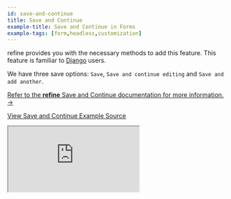 ```yaml
---
id: save-and-continue
title: Save and Continue
example-title: Save and Continue in Forms
example-tags: [form,headless,customization]
---
```


refine provides you with the necessary methods to add this feature. This feature is familiar to [Django](https://www.djangoproject.com/) users.

We have three save options: `Save`, `Save and continue editing` and `Save and add another`.

[Refer to the **refine** Save and Continue documentation for more information. →](/docs/advanced-tutorials/forms/save-and-continue/)

[View Save and Continue Example Source](https://github.com/refinedev/refine/tree/master/examples/form/headless/saveAndContinue)

<iframe src="https://stackblitz.com/github/refinedev/refine/tree/master/examples/form/headless/saveAndContinue?embed=1&view=preview&theme=dark&preset=node&ctl=1"
    style={{width: "100%", height:"80vh", border: "0px", borderRadius: "8px", overflow:"hidden"}}
    title="refine-custom-validation-example-app"
></iframe>
